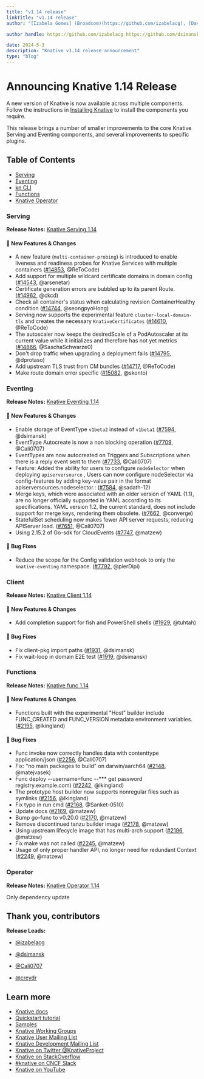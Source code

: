 ```yaml
---
title: "v1.14 release"
linkTitle: "v1.14 release"
author: "[Izabela Gomes] (Broadcom)(https://github.com/izabelacg), [David Simansky (Red Hat)](https://github.com/dsimansk), [Calum Murray (Red Hat)](https://github.com/Cali0707), [Christoph Stäbler (Red Hat)](https://github.com/creydr)"

author handle: https://github.com/izabelacg https://github.com/dsimansk https://github.com/Cali0707 https://github.com/creydr

date: 2024-5-3
description: "Knative v1.14 release announcement"
type: "blog"
---
```


# Announcing Knative 1.14 Release

A new version of Knative is now available across multiple components. Follow the instructions in [Installing Knative](https://knative.dev/docs/install/) to install the components you require.

This release brings a number of smaller improvements to the core Knative Serving and Eventing components, and several improvements to specific plugins.

## Table of Contents
- [Serving](#serving)
- [Eventing](#eventing)
- [kn CLI](#kn-cli)
- [Functions](#functions)
- [Knative Operator](#knative-operator)

### Serving
**Release Notes:** [Knative Serving 1.14](https://github.com/knative/serving/releases/tag/knative-v1.14.0)

#### 💫 New Features & Changes
- A new feature (`multi-container-probing`) is introduced to enable liveness and readiness probes for Knative Services with multiple containers ([#14853](https://github.com/knative/serving/pull/14853), @ReToCode)
- Add support for multiple wildcard certificate domains in domain config ([#14543](https://github.com/knative/serving/pull/14543), @arsenetar)
- Certificate generation errors are bubbled up to its parent Route. ([#14962](https://github.com/knative/serving/pull/14543), @ckcd)
- Check all container's status when calculating revision ContainerHealthy condition ([#14744](https://github.com/knative/serving/pull/14744), @seongpyoHong)
- Serving now supports the experimental feature `cluster-local-domain-tls` and creates the necessary `KnativeCertificates` ([#14610](https://github.com/knative/serving/pull/14610), @ReToCode)
- The autoscaler now keeps the desiredScale of a PodAutoscaler at its current value while it initializes and therefore has not yet metrics ([#14866](https://github.com/knative/serving/pull/14866), @SaschaSchwarze0)
- Don't drop traffic when upgrading a deployment fails ([#14795](https://github.com/knative/serving/pull/14795), @dprotaso)
- Add upstream TLS trust from CM bundles ([#14717](https://github.com/knative/serving/pull/14717), @ReToCode)
- Make route domain error specific ([#15082](https://github.com/knative/serving/pull/15082), @skonto)

### Eventing
**Release Notes:** [Knative Eventing 1.14](https://github.com/knative/eventing/releases/tag/knative-v1.14.0)

#### 💫 New Features & Changes
- Enable storage of EventType `v1beta2` instead of `v1beta1` ([#7594](https://github.com/knative/eventing/pull/7594), @dsimansk)
- EventType Autocreate is now a non blocking operation ([#7709](https://github.com/knative/eventing/pull/7709), @Cali0707)
- EventTypes are now autocreated on Triggers and Subscriptions when there is a reply event sent to them ([#7733](https://github.com/knative/eventing/pull/7733), @Cali0707)
- Feature: Added the ability for users to configure `nodeSelector` when deploying `apiserversource` , Users can now configure nodeSelector via config-features by adding key-value pair in the format apiserversources.nodeselector.<key>: <value> ([#7584](https://github.com/knative/eventing/pull/7584), @sadath-12)
- Merge keys, which were associated with an older version of YAML (1.1), are no longer officially supported in YAML according to its specifications. YAML version 1.2, the current standard, does not include support for merge keys, rendering them obsolete. ([#7662](https://github.com/knative/eventing/pull/7662), @converge)
- StatefulSet scheduling now makes fewer API server requests, reducing APIServer load. ([#7651](https://github.com/knative/eventing/pull/7651), @Cali0707)
- Using 2.15.2 of Go-sdk for CloudEvents ([#7747](https://github.com/knative/eventing/pull/7747), @matzew)

#### 🐞 Bug Fixes
- Reduce the scope for the Config validation webhook to only the `knative-eventing` namespace. ([#7792](https://github.com/knative/eventing/pull/7792), @pierDipi)

### Client
**Release Notes:** [Knative Client 1.14](https://github.com/knative/client/releases/tag/knative-v1.14.0)

#### 💫 New Features & Changes
- Add completion support for fish and PowerShell shells ([#1929](https://github.com/knative/client/pull/1929), @tuhtah)

#### 🐞 Bug Fixes

- Fix client-pkg import paths ([#1931](https://github.com/knative/client/pull/1931), @dsimansk)
- Fix wait-loop in domain E2E test ([#1919](https://github.com/knative/client/pull/1919), @dsimansk)

### Functions
**Release Notes:** [Knative func 1.14](https://github.com/knative/func/releases/tag/knative-v1.14.0)

#### 💫 New Features & Changes

- Functions built with the experimental "Host" builder include FUNC_CREATED and FUNC_VERSION metadata environment variables. ([#2195](https://github.com/knative/func/pull/2195), @lkingland)

#### 🐞 Bug Fixes

- Func invoke now correctly handles data with contenttype application/json ([#2256](https://github.com/knative/func/pull/2256), @Cali0707)
- Fix: "no main packages to build" on darwin/aarch64 ([#2148](https://github.com/knative/func/pull/2148), @matejvasek)
- Func deploy --username=func --*** get password registry.example.com) ([#2242](https://github.com/knative/func/pull/2242), @lkingland)
- The prototype host builder now supports nonregular files such as symlinks ([#2156](https://github.com/knative/func/pull/2195), @lkingland)
- Fix typo in run cmd ([#2168](https://github.com/knative/func/pull/2168), @Sanket-0510)
- Update docs ([#2169](https://github.com/knative/func/pull/2169), @matzew)
- Bump go-func to v0.20.0 ([#2170](https://github.com/knative/func/pull/2170), @matzew)
- Remove discontinued tanzu builder image ([#2178](https://github.com/knative/func/pull/2178), @matzew)
- Using upstream lifecycle image that has multi-arch support ([#2196](https://github.com/knative/func/pull/2196), @matzew)
- Fix make was not called ([#2245](https://github.com/knative/func/pull/2245), @matzew)
- Usage of only proper handler API, no longer need for redundant Context ([#2249](https://github.com/knative/func/pull/2249), @matzew)


### Operator
**Release Notes:** [Knative Operator 1.14](https://github.com/knative/operator/releases/tag/knative-v1.14.0)

Only dependency update

## Thank you, contributors
**Release Leads:**

- [@izabelacg](https://github.com/izabelacg)

- [@dsimansk](https://github.com/dsimansk)

- [@Cali0707](https://github.com/Cali0707)

- [@creydr](https://github.com/creydr)

## Learn more
- [Knative docs](https://knative.dev/docs/)
- [Quickstart tutorial](https://knative.dev/docs/getting-started/)
- [Samples](https://knative.dev/docs/samples/)
- [Knative Working Groups](https://knative.dev/community/contributing/working-groups/)
- [Knative User Mailing List](https://groups.google.com/g/knative-users)
- [Knative Development Mailing List](https://groups.google.com/g/knative-dev)
- [Knative on Twitter @KnativeProject](https://twitter.com/KnativeProject)
- [Knative on StackOverflow](https://stackoverflow.com/questions/tagged/knative)
- [#knative on CNCF Slack](https://slack.knative.dev/)
- [Knative on YouTube](https://www.youtube.com/c/KnativeProject)
